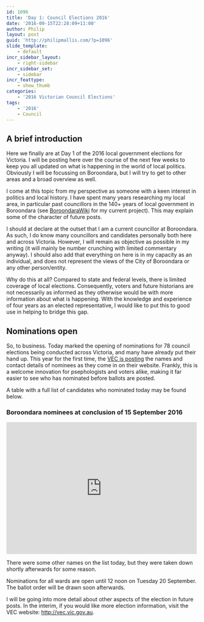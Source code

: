 ```yaml
---
id: 1096
title: 'Day 1: Council Elections 2016'
date: '2016-09-15T22:28:09+11:00'
author: Philip
layout: post
guid: 'http://philipmallis.com/?p=1096'
slide_template:
    - default
incr_sidebar_layout:
    - right-sidebar
incr_sidebar_set:
    - sidebar
incr_feattype:
    - show_thumb
categories:
    - '2016 Victorian Council Elections'
tags:
    - '2016'
    - Council
---
```


## A brief introduction

Here we finally are at Day 1 of the 2016 local government elections for Victoria. I will be posting here over the course of the next few weeks to keep you all updated on what is happening in the world of local politics. Obviously I will be focussing on Boroondara, but I will try to get to other areas and a broad overview as well.

I come at this topic from my perspective as someone with a keen interest in politics and local history. I have spent many years researching my local area, in particular past councillors in the 140+ years of local government in Boroondara (see [BoroondaraWiki](http://boroondarawiki.org) for my current project). This may explain some of the character of future posts.

I should at declare at the outset that I am a current councillor at Boroondara. As such, I do know many councillors and candidates personally both here and across Victoria. However, I will remain as objective as possible in my writing (it will mainly be number crunching with limited commentary anyway). I should also add that everything on here is in my capacity as an individual, and does not represent the views of the City of Boroondara or any other person/entity.

Why do this at all? Compared to state and federal levels, there is limited coverage of local elections. Consequently, voters and future historians are not necessarily as informed as they otherwise would be with more information about what is happening. With the knowledge and experience of four years as an elected representative, I would like to put this to good use in helping to bridge this gap.

## Nominations open

So, to business. Today marked the opening of nominations for 78 council elections being conducted across Victoria, and many have already put their hand up. This year for the first time, the [VEC is posting](https://www.vec.vic.gov.au/Elections/2016LocalCouncilElectionsNominations.html) the names and contact details of nominees as they come in on their website. Frankly, this is a welcome innovation for psephologists and voters alike, making it far easier to see who has nominated before ballots are posted.

A table with a full list of candidates who nominated today may be found below.

### Boroondara nominees at conclusion of 15 September 2016

<iframe frameborder="0" height="346" loading="lazy" scrolling="no" src="https://onedrive.live.com/embed?cid=415EA741177EF59B&resid=415EA741177EF59B%2113305&authkey=AIND6D0Ba0zYQnc&em=2&wdAllowInteractivity=False&ActiveCell='Sheet1'!A1&wdHideGridlines=True&wdHideHeaders=True" width="500"></iframe>

There were some other names on the list today, but they were taken down shortly afterwards for some reason.

Nominations for all wards are open until 12 noon on Tuesday 20 September. The ballot order will be drawn soon afterwards.

I will be going into more detail about other aspects of the election in future posts. In the interim, if you would like more election information, visit the VEC website: <http://vec.vic.gov.au>.